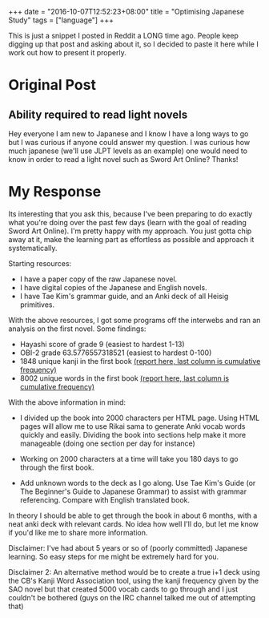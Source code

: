 +++
date = "2016-10-07T12:52:23+08:00"
title = "Optimising Japanese Study"
tags = ["language"]
+++

This is just a snippet I posted in Reddit a LONG time ago. People keep digging up that post and asking about it, so I decided to paste it here while I work out how to present it properly.

<!--more-->

# Original Post
## Ability required to read light novels
Hey everyone I am new to Japanese and I know I have a long ways to go but I was curious if anyone could answer my question. I was curious how much japanese (we'll use JLPT levels as an example) one would need to know in order to read a light novel such as Sword Art Online? Thanks!


# My Response

Its interesting that you ask this, because I've been preparing to do exactly what you're doing over the past few days (learn with the goal of reading Sword Art Online). I'm pretty happy with my approach. You just gotta chip away at it, make the learning part as effortless as possible and approach it systematically.

Starting resources:

- I have a paper copy of the raw Japanese novel.
- I have digital copies of the Japanese and English novels.
- I have Tae Kim's grammar guide, and an Anki deck of all Heisig primitives.

With the above resources, I got some programs off the interwebs and ran an analysis on the first novel. Some findings:

- Hayashi score of grade 9 (easiest to hardest 1-13)
- OBI-2 grade 63.5776557318521 (easiest to hardest 0-100)
- 1848 unique kanji in the first book [(report here, last column is cumulative frequency)](http://pastebin.com/BQTEWuGc)
- 8002 unique words in the first book [(report here, last column is cumulative frequency)](http://pastebin.com/jTYk1v6X)

With the above information in mind:

- I divided up the book into 2000 characters per HTML page. Using HTML pages will allow me to use Rikai sama to generate Anki vocab words quickly and easily. Dividing the book into sections help make it more manageable (doing one section per day for instance)

- Working on 2000 characters at a time will take you 180 days to go through the first book.

- Add unknown words to the deck as I go along. Use Tae Kim's Guide (or The Beginner's Guide to Japanese Grammar) to assist with grammar referencing. Compare with English translated book.

In theory I should be able to get through the book in about 6 months, with a neat anki deck with relevant cards. No idea how well I'll do, but let me know if you'd like me to share more information.

Disclaimer: I've had about 5 years or so of (poorly committed) Japanese learning. So easy steps for me might be extremely hard for you.

Disclaimer 2: An alternative method would be to create a true i+1 deck using the CB's Kanji Word Association tool, using the kanji frequency given by the SAO novel but that created 5000 vocab cards to go through and I just couldn't be bothered (guys on the IRC channel talked me out of attempting that)
